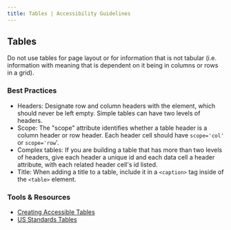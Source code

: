 ```yaml
---
title: Tables | Accessibility Guidelines
---
```

## Tables

Do not use tables for page layout or for information that is not tabular (i.e. information with meaning that is dependent on it being in columns or rows in a grid).

### Best Practices

* <span class="text-bold">Headers</span>: Designate row and column headers with the <th> element, which should never be left empty. Simple tables can have two levels of headers.
* <span class="text-bold">Scope</span>: The "scope" attribute identifies whether a table header is a column header or row header. Each header cell should have `scope='col'` or `scope='row`'.
* <span class="text-bold">Complex tables</span>: If you are building a table that has more than two levels of headers, give each header a unique id and each data cell a header attribute, with each related header cell's id listed.
* <span class="text-bold">Title</span>: When adding a title to a table, include it in a `<caption>` tag inside of the `<table>` element.

### Tools &amp; Resources

* [Creating Accessible Tables](http://webaim.org/techniques/tables/data)
* [US Standards Tables](https://standards.usa.gov/tables/)
